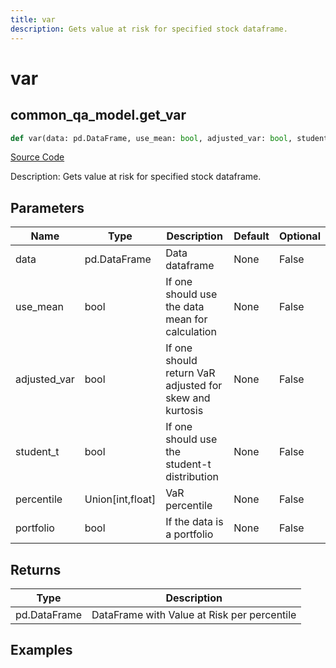 ```yaml
---
title: var
description: Gets value at risk for specified stock dataframe.
---
```

# var

## common_qa_model.get_var

```python
def var(data: pd.DataFrame, use_mean: bool, adjusted_var: bool, student_t: bool, percentile: Union[int, float], portfolio: bool) -> DataFrame:
```
[Source Code](https://github.com/OpenBB-finance/OpenBBTerminal/tree/main/openbb_terminal/common/quantitative_analysis/qa_model.py#L226)

Description: Gets value at risk for specified stock dataframe.

## Parameters

| Name | Type | Description | Default | Optional |
| ---- | ---- | ----------- | ------- | -------- |
| data | pd.DataFrame | Data dataframe | None | False |
| use_mean | bool | If one should use the data mean for calculation | None | False |
| adjusted_var | bool | If one should return VaR adjusted for skew and kurtosis | None | False |
| student_t | bool | If one should use the student-t distribution | None | False |
| percentile | Union[int,float] | VaR percentile | None | False |
| portfolio | bool | If the data is a portfolio | None | False |

## Returns

| Type | Description |
| ---- | ----------- |
| pd.DataFrame | DataFrame with Value at Risk per percentile |

## Examples

